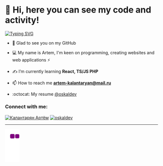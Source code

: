  

# 👋 Hi, here you can see my code and activity!
 [![Typing SVG](https://readme-typing-svg.herokuapp.com?color=%2336BCF7&lines=frontend+developer)](https://git.io/typing-svg)
- 💬 Glad to see you on my GitHub 

- 💻 My name is Artem, I'm keen on programming, creating websites and web applications ⚡

- ✍️ I’m currently learning **React, TS/JS PHP**

- 📫 How to reach me **artem-kalantaryan@mail.ru**

- :octocat: My resume [@oskaldev](https://oskaldev.github.io/)

<h3 align="left">Connect with me:</h3>
<p align="left">
 <a href="https://vk.com/localzet" target="blank"><img align="center" src="https://raw.githubusercontent.com/rahuldkjain/github-profile-readme-generator/master/src/images/icons/Social/vk.svg" alt="Калантарян Артём" height="30" width="40" /></a>
<a href="https://t.me/oskaldev" target="blank"><img align="center" src="https://www.svgrepo.com/download/343522/telegram-communication-chat-interaction-network-connection.svg" alt="oskaldev" height="30" width="40" /></a>

---
![snake gif](https://github.com/oskaldev/oskaldev/blob/output/github-contribution-grid-snake.gif)
